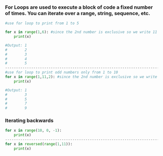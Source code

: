 ### For Loops are used to execute a block of code a fixed number of times. You can iterate over a range, string, sequence, etc.
```python
#use for loop to print from 1 to 5

for x in range(1,6): #since the 2nd number is exclusive so we write 11 
	print(x)

#Output: 1
#        2
#        3
#        4
#        5
---------------------------------------------------------------------------------
#use for loop to print odd numbers only from 1 to 10
for x in range(1,11,2): #since the 2nd number is exclusive so we write 11 
	print(x)

#Output: 1
#        3
#        5
#        7
#        9
```

### Iterating backwards
```python
for x in range(10, 0, -1):
	print(x)
---------------------------------------------------------------------------------
for x in reversed(range(1,11)): 
	print(x)
```